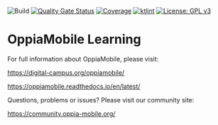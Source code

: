 ![Build](https://github.com/DigitalCampus/oppia-mobile-app/actions/workflows/ci.yml/badge.svg?branch=master)
[![Quality Gate Status](https://sonarcloud.io/api/project_badges/measure?project=DigitalCampus_oppia-mobile-app&metric=alert_status)](https://sonarcloud.io/summary/new_code?id=DigitalCampus_oppia-mobile-app)
[![Coverage](https://sonarcloud.io/api/project_badges/measure?project=DigitalCampus_oppia-mobile-app&metric=coverage)](https://sonarcloud.io/summary/new_code?id=DigitalCampus_oppia-mobile-app)
[![ktlint](https://img.shields.io/badge/ktlint%20code--style-%E2%9D%A4-FF4081)](https://pinterest.github.io/ktlint/)
[![License: GPL v3](https://img.shields.io/badge/License-GPLv3-blue.svg)](https://www.gnu.org/licenses/gpl-3.0)

OppiaMobile Learning
====================

For full information about OppiaMobile, please visit:

https://digital-campus.org/oppiamobile/

https://oppiamobile.readthedocs.io/en/latest/

Questions, problems or issues? Please visit our community site:

https://community.oppia-mobile.org/